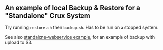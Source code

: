 ## An example of local Backup & Restore for a "Standalone" Crux System

Try running `restore.sh` then `backup.sh`.
Has to be run on a stopped system.

See also
[standalone-webservice example](https://github.com/juxt/crux/tree/master/example/standalone_webservice),
for an example of backup with upload to S3.


